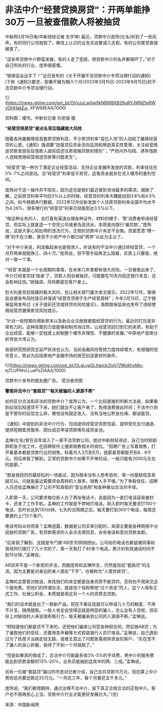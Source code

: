 # 非法中介“经营贷换房贷”：开两单能挣30万 一旦被查借款人将被抽贷

中新网3月16日电(中新财经记者 左宇坤)
最近，贷款中介庞玲(化名)听到了一些风声，有的同行公司放假了，微信上认识的业务员说要请几天假，有的公司甚至直接被查了。

“这些年贷款中介野蛮发展，有的人走了歪路，把贷款中介的名声都搞坏了。”对于自己所处的行业，庞玲很感慨。

“银保监会出手了！”近日发布的《关于开展不法贷款中介专项治理行动的通知》(下称《通知》)要求，部署开展为期六个月(2023年3月15日-2023年9月15日)的不法贷款中介专项治理行动。

![](https://inews.gtimg.com/om_bt/OVvzuLw0w0kNBWBXB26uRYJWNZIeRWyOHHekEa-
XFW68EAA/1000)

资料图：楼市。中新社记者 刘忠俊 摄

**“经营贷换房贷”被点名背后隐藏极大风险**

随着各地屡屡降低首套房贷款利息，不少房贷利率“高位入场”的人动起了置换经营贷的心思。《通知》强调要“加强贷后资金流向监测和用途真实性管理，关注经营用途贷款发放前后借款人提前偿还住房按揭贷款的情形”；“严防内外勾结、诱导借款人违规使用经营用途贷款等问题发生”。

“经营贷”是一种为了满足企业经营活动、支持企业发展所发放的贷款，利率往往在3%-7%之间波动。当“经营贷”利率低于房贷，这笔资金就存在流入楼市的套利空间。

庞玲对于这一操作并不陌生，因为这也是她们最近接到咨询最多的需求。据她了解，之前房贷利率平均在5%以上的时候，经营贷的利率大概能给到3.8%和4.5%之间。如今根据央行数据，2022年12月份新发放个人住房贷款利率全国平均水平为4.26%，很多银行的“经营贷”利率已经能到达3.5%以下。

“做这种业务的人，会打着有渠道办理各种证件、材料的幌子，‘帮’消费者申请经营贷。但实际上就是造一个空壳公司或者伪造流水，本质是向银行‘骗贷款’。”庞玲说，这是大家心知肚明的违法行为，正规的贷款中介肯定不会做。但是愿意“搏一搏”的不在少数，甚至不少房产中介都已经“跨界”以此为主业了。

“对于中介来说，利润看起来也是很诱人，听说有的不法中介通过转经营贷，一个月开两单就能挣三、四十万。”庞玲说，但不管手段再怎么隐蔽，实质上只要查，绝对一查一个准。

“‘经营’本就是一个长周期的事情，在未来几年里都有很大风险。一旦被查出来了，中介已经拿完钱‘隐身’了，贷款人则会被抽贷，可能要在10天内偿还银行本息，还会影响征信。”她强调，风险都是在客户身上。

巨大利差背后隐藏的极大风险，也让相关部门屡次发文提示。2022年12月，银保监会便发布风险提示并强调“经营贷须用于生产经营周转”；今年2月13日，辽宁银保监局发布过《关于提前还贷或转贷的风险提示》，海南银保监局也发布了违规使用经营贷置换房贷风险提示。

“针对一些短期内用新房本以及新企业注册就套取经营贷的行为，最近的打压是非常有力的。这种政策的力度能够抑制市场过热，让经营贷回归到它的本质，有助于企业经营，能够一定程度上抑制整个楼市非理性、不健康的发展。”中原地产首席分析师张大伟认为。

易居研究院研究总监严跃进也认为，当前金融风险管控力度持续增大，有很强的信号意义，势必为后续房地产金融市场的规范创造更好的条件。

![](https://inews.gtimg.com/om_bt/OLgLypGLItwjck2toV17MoKhsMq-
ej7LUPMvLLuePsZlAAA/1000)

贷款中介发布的朋友圈广告。 受访者供图

**警惕非法中介“套路贷”“每天被骗的人源源不断”**

如何区分合法和非法的贷款中介？庞玲认为，一个比较直接的判断方法是，如果看到征信后知道贷不下来，她们就会不让客户来了，免得浪费彼此时间；不法中介则是不管你的征信怎么样，哪怕没有固定收入、没有当地公积金社保，都说能贷。

《通知》中提到的非法中介行为，包括提供经营贷资质包装、提供受托支付通道、提供短期垫资服务、团伙成员申请贷款等形成资金池。

孟琳(化名)曾在去年误入了一家不法贷款公司。她对中新财经讲述，自己当时刚刚辞职急于找工作，在招聘软件上搜索销售相关的岗位。“招聘广告上写着销售，打开看基本都是贷款行业的销售。标着月入3万到5万，底薪甚至都能开到8、9千元。但后来我了解到，正常的贷款中介如果不开单的话，一般只能有2000元左右的底薪。”

“那是我经历的最轻松的一场面试，因为根本没有人想考验你，填一份基础信息表就可以。问就是最近需要资金周转的人很多，销售人手不够。”为了争取信任，招聘人员还给孟琳展示了公司不知真假的“营业执照”和各种看似合法的手续。

入职第一天，公司要求每位新人办了两张电话卡，说是因为一直打电话容易被封卡，还发了工作手机。孟琳的工作就是不停地打电话，刚入职时每天要求打150个电话，总时长达到130分钟。七天的试用期之后，每天要打到300个电话，每周还要邀约上门5个客户。

电话号码从何而来？孟琳透露，数据是公司买来分配的，来源主要是各种网络平台投放的贷款广告，有贷款需求的人会点击填信息，会有电话和意向贷款金额。

“后来我了解到，这就是专门做‘AB贷’的网销团伙。公司给的电话也都是被同事和其他同行拨打了几十次的了，第一天我打了40多个电话，累计的有效通话时间不到15分钟。”孟琳说。

AB贷并不是一个新型的手法，但据庞玲和孟琳所言，仍然是目前“套路贷”的主流。因为主要是对身边的亲人朋友“下手”，也被称为“人情世故贷”。

孟琳的主管曾对她说，来找他们的肯定都是自身资质不能贷的，否则也不用来交这个服务费。而他们的所谓办法，就是找个俗称帮他“过个资金”的人，这个人得有正式工作、社保公积金，本质就是用这另一个人的资质去贷款。

“我们的话术就是出了一款新产品，现在不看征信就可以申请几十万的额度，不用不计息，随用随取。一般人肯定会觉得这就是明显的骗人，怎么会有人信呢，但实际上对缺钱的人来说很有吸引力，每天被骗来到公司的人源源不断。”孟琳说。

“明知道他们都是贷不下来的，还把他们骗来公司签各种假合同，然后做AB贷；为了骗取他们的信任，还要用变声器等方式假装银行人员打电话。”孟琳说，自己遇到过为了给孩子治病走投无路，或者生意出了问题急需周转资金的客户，“实在受不了骗人的良心折磨，我待了不到一个月就跑了。”

“但是如果真的做成了，合法中介可能最多收3%-5%的手续费，黑中介的服务费能达到贷款金额的13%-20%，业务员能抽到这其中的两、三成。”孟琳说。

另有一位被“套路贷”骗过的市民对记者介绍，自己总共贷款15万元，现在算上中介费则总共要还款近20万元。“一共还三年，每个月要还五千多元。”

庞玲说，“我们都很期待，通过治理不法中介，留下真正合规合法的正规中介。客户也不用再担心上当，贷款中介行业才能更好发展壮大。”(完)

来源：中国新闻网

